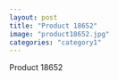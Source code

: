 ```yaml
---
layout: post
title: "Product 18652"
image: "product18652.jpg"
categories: "category1"
---
```

Product 18652
